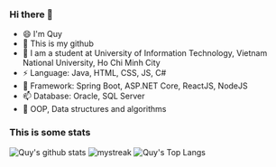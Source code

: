 ### Hi there 👋
- 😄 I'm Quy
- 🔭 This is my github
- 🌱 I am a student at University of Information Technology, Vietnam National University, Ho Chi Minh City
- ⚡ Language: Java, HTML, CSS, JS, C#
- 👯 Framework: Spring Boot, ASP.NET Core, ReactJS, NodeJS
- 📫 Database: Oracle, SQL Server
- 🔭 OOP, Data structures and algorithms

### This is some stats
![Quy's github stats](https://github-readme-stats.vercel.app/api?username=NguyenQuy0305&show_icons=true&theme=tokyonight)
<img src="https://github-readme-streak-stats.herokuapp.com/?user=NguyenQuy0305&theme=tokyonight" alt="mystreak"/>
![Quy's Top Langs](https://github-readme-stats.vercel.app/api/top-langs/?username=NguyenQuy0305&theme=tokyonight&layout=compact)

